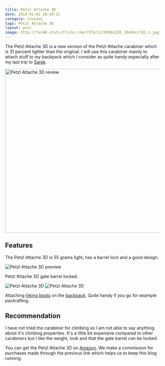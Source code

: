 ```yaml
---
title: Petzl Attache 3D
date: 2014-01-02 10:19:11
category: reviews
tags: Petzl Attache 3D
layout: post
image: http://farm8.staticflickr.com/7374/11703861195_10eb9ccfd2_c.jpg
---
```


The Petzl Attache 3D is a new version of the Petzl Attache carabiner which is 31 percent lighter than the original. I will use this carabiner mainly to attach stuff to my backpack which I consider as quite handy especially after my last trip to <a rel="nofollow" href="http://hikeventures.com/hiking-and-packrafting-in-sarek-day-1/" target="_self">Sarek</a>.

<img src="http://farm8.staticflickr.com/7374/11703861195_10eb9ccfd2_c.jpg"  width="800" height="534" alt="Petzl Attache 3D review">
<br>
<!--more-->

## Features
The Petzl Attache 3D is 55 grams light, has a barrel lock and a good design.

<img src="http://farm4.staticflickr.com/3830/11704221924_eab1b4e842_c.jpg" alt="Petzl Attache 3D preview">

Petzl Attache 3D gate barrel locked.

<img src="http://farm8.staticflickr.com/7397/11704217994_1f5609f3a0_c.jpg" alt="Petzl Attache 3D">

<img src="http://farm8.staticflickr.com/7293/11703856995_4055085e13_c.jpg" alt="Petzl Attache 3D">

Attaching <a rel="nofollow" href="http://amzn.to/X0WwPY" target="_self">hiking boots</a> on the <a rel="nofollow" href="http://hikeventures.com/gear-review-hmg-porter-4400-black/" target="_self">backpack</a>. Quite handy if you go for example packrafting.

## Recommendation
I have not tried the carabiner for climbing so I am not able to say anything about it's climbing properties. It's a little bit expensive compared to other carabiners but I like the weight, look and that the gate barrel can be locked.

You can get the Petzl Attache 3D on <a rel="nofollow" href="http://amzn.to/2f7NIH9" target="_blank" >Amazon</a>. We make a commission for purchases made through the previous link which helps us to keep this blog running.
